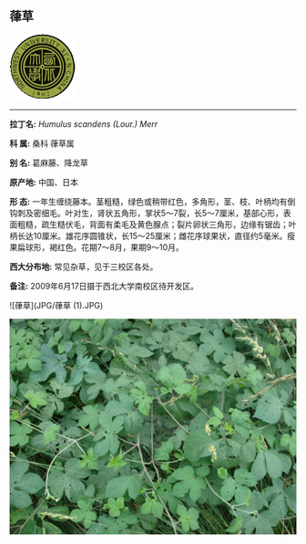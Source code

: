 ## 葎草

![西北大学校园网络植物志](JPG/nwu.gif)

---

**拉丁名:**  _Humulus scandens (Lour.) Merr_

**科 属:** 桑科 葎草属

**别 名:** 葛麻藤、降龙草

**原产地:** 中国、日本

**形  态:** 一年生缠绕藤本。茎粗糙，绿色或稍带红色，多角形，茎、枝、叶柄均有倒钩刺及密细毛。叶对生，肾状五角形，掌状5～7裂，长5～7厘米，基部心形，表面粗糙，疏生糙伏毛，背面有柔毛及黄色腺点；裂片卵状三角形，边缘有锯齿；叶柄长达10厘米。雄花序圆锥状，长15～25厘米；雌花序球果状，直径约5毫米。瘦果扁球形，褐红色。花期7～8月，果期9～10月。

**西大分布地:** 常见杂草，见于三校区各处。

**备注:** 2009年6月17日摄于西北大学南校区待开发区。

![葎草](JPG/葎草 (1).JPG) 

![葎草](JPG/葎草.JPG) 

